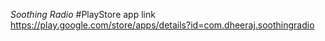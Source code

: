 *Soothing Radio*
#PlayStore app link https://play.google.com/store/apps/details?id=com.dheeraj.soothingradio
